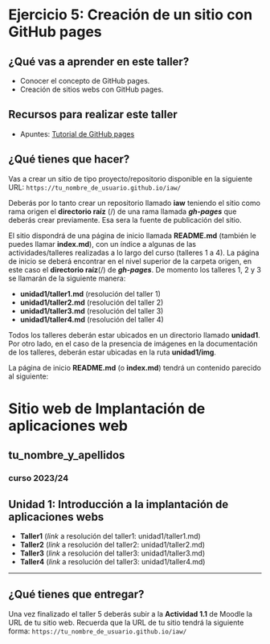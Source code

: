 # Ejercicio 5: Creación de un sitio con GitHub pages

## ¿Qué vas a aprender en este taller?

* Conocer el concepto de GitHub pages.
* Creación de sitios webs con GitHub pages.

## Recursos para realizar este taller

* Apuntes: [Tutorial de GitHub pages](github_pages.md)

## ¿Qué tienes que hacer?

Vas a crear un sitio de tipo proyecto/repositorio disponible en la siguiente URL:  `https://tu_nombre_de_usuario.github.io/iaw/`

Deberás por lo tanto crear un repositorio llamado **iaw** teniendo el sitio como rama origen el **directorio raíz** (/) de una rama llamada  ___gh-pages___ que deberás crear previamente. Esa sera la fuente de publicación del sitio.

El sitio dispondrá de una página de inicio llamada **README.md** (también le puedes llamar **index.md**), con un índice a algunas de las  actividades/talleres realizadas a lo largo del curso (talleres 1 a 4). La página de inicio se deberá encontrar en el nivel superior de la carpeta origen, en este caso el **directorio raíz**(/) de ___gh-pages___. De momento los talleres 1, 2 y 3 se llamarán de la siguiente manera:

* **unidad1/taller1.md** (resolución del taller 1)
* **unidad1/taller2.md** (resolución del taller 2)
* **unidad1/taller3.md** (resolución del taller 3)
* **unidad1/taller4.md** (resolución del taller 4)

Todos los talleres deberán estar ubicados en un directorio llamado **unidad1**. Por otro lado, en el caso de la presencia de imágenes en la documentación de los talleres, deberán estar ubicadas en la ruta **unidad1/img**.

La página de inicio **README.md** (o **index.md**) tendrá un contenido parecido al siguiente:


# Sitio web de Implantación de aplicaciones web
## tu_nombre_y_apellidos
### curso 2023/24

## Unidad 1: Introducción a la implantación de aplicaciones webs

* **Taller1** (_link_ a resolución del taller1: unidad1/taller1.md)
* **Taller2** (_link_ a resolución del taller2: unidad1/taller2.md)
* **Taller3** (_link_ a resolución del taller3: unidad1/taller3.md)
* **Taller4** (_link_ a resolución del taller3: unidad1/taller4.md)

***

## ¿Qué tienes que entregar?

Una vez finalizado el taller 5 deberás subir a la **Actividad 1.1** de Moodle la URL de tu sitio web. Recuerda que la URL de tu sitio tendrá la siguiente forma: `https://tu_nombre_de_usuario.github.io/iaw/`